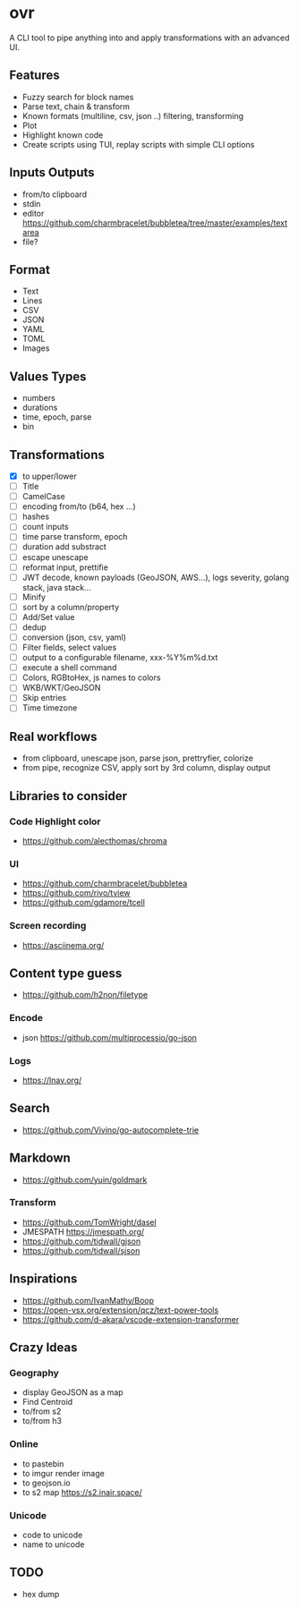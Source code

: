 # ovr

A CLI tool to pipe anything into and apply transformations with an advanced UI.

## Features
- Fuzzy search for block names
- Parse text, chain & transform
- Known formats (multiline, csv, json ..) filtering, transforming
- Plot 
- Highlight known code
- Create scripts using TUI, replay scripts with simple CLI options

## Inputs Outputs
- from/to clipboard
- stdin
- editor https://github.com/charmbracelet/bubbletea/tree/master/examples/textarea
- file?


## Format

- Text
- Lines
- CSV
- JSON
- YAML
- TOML
- Images

## Values Types

- numbers
- durations
- time, epoch, parse
- bin



## Transformations

- [X] to upper/lower
- [ ] Title
- [ ] CamelCase
- [ ] encoding from/to (b64, hex ...)
- [ ] hashes
- [ ] count inputs
- [ ] time parse transform, epoch 
- [ ] duration add substract
- [ ] escape unescape
- [ ] reformat input, prettifie
- [ ] JWT decode, known payloads (GeoJSON, AWS...), logs severity, golang stack, java stack...
- [ ] Minify 
- [ ] sort by a column/property
- [ ] Add/Set value
- [ ] dedup
- [ ] conversion (json, csv, yaml)
- [ ] Filter fields, select values
- [ ] output to a configurable filename, xxx-%Y%m%d.txt
- [ ] execute a shell command
- [ ] Colors, RGBtoHex, js names to colors
- [ ] WKB/WKT/GeoJSON
- [ ] Skip entries
- [ ] Time timezone

## Real workflows

- from clipboard, unescape json, parse json, prettryfier, colorize
- from pipe, recognize CSV, apply sort by 3rd column, display output

## Libraries to consider

### Code Highlight color

- https://github.com/alecthomas/chroma

### UI

- https://github.com/charmbracelet/bubbletea 
- https://github.com/rivo/tview
- https://github.com/gdamore/tcell

### Screen recording

- https://asciinema.org/


## Content type guess

- https://github.com/h2non/filetype

### Encode

- json https://github.com/multiprocessio/go-json

### Logs

- https://lnav.org/

## Search

- https://github.com/Vivino/go-autocomplete-trie

## Markdown

- https://github.com/yuin/goldmark

### Transform

- https://github.com/TomWright/dasel
- JMESPATH https://jmespath.org/
- https://github.com/tidwall/gjson
- https://github.com/tidwall/sjson

## Inspirations

- https://github.com/IvanMathy/Boop
- https://open-vsx.org/extension/qcz/text-power-tools
- https://github.com/d-akara/vscode-extension-transformer

## Crazy Ideas

### Geography

- display GeoJSON as a map
- Find Centroid
- to/from s2
- to/from h3

### Online

- to pastebin
- to imgur render image
- to geojson.io
- to s2 map https://s2.inair.space/

### Unicode

- code to unicode
- name to unicode

## TODO

- hex dump
